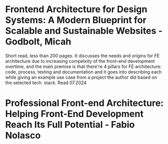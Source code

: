 # Frontend Architecture for Design Systems: A Modern Blueprint for Scalable and Sustainable Websites - Godbolt, Micah
Short read, less than 200 pages. It discusses the needs and origins for FE architecture due to increasing compelxity of the front-end development overtime, and the main premise is that there're 4 pillars for FE architecture: code, process, testing and documentation and it goes into describing each while giving an example use case from a project the author did based on the selected tech. stack.
Read 07.2024

# Professional Front-end Architecture: Helping Front-End Development Reach Its Full Potential - Fabio Nolasco